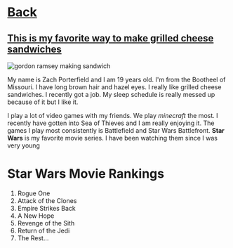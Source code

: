 # [Back](../README.md)

## [This is my favorite way to make grilled cheese sandwiches](https://www.gordonramsay.com/gr/recipes/grilledcheese/)
![gordon ramsey making sandwich](https://www.gordonramsay.com/assets/Uploads/_resampled/CroppedFocusedImage108081050-50-websitesandwich.png)


My name is Zach Porterfield and I am 19 years old. I'm from the Bootheel of Missouri. I have long brown hair and hazel eyes. I really like grilled cheese sandwiches. I recently got a job. My sleep schedule is really messed up because of it but I like it. 

I play a lot of video games with my friends. We play *minecraft* the most. I recently have gotten into Sea of Thieves and I am really enjoying it. The games I play most consistently is Battlefield and Star Wars Battlefront. **Star Wars** is my favorite movie series. I have been watching them since I was very young


# Star Wars Movie Rankings
1. Rogue One
2. Attack of the Clones
3. Empire Strikes Back
4. A New Hope
5. Revenge of the Sith
6. Return of the Jedi
7. The Rest... 
